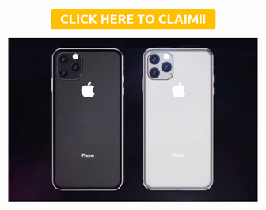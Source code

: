 <p align="center">
<a href="https://www.circumcentral.github.io">
<img border="0" alt="CLICK HERE TO CLAIM!!" src="button_click-here-to-claim.png">
</a>
</p>
<p align="center">
  <img src="iphone-11-render-2.jpg" width="1000" alt="iPhone 11">
</p>
